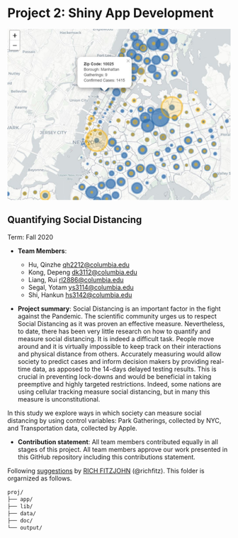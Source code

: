 # Project 2: Shiny App Development
![screenshot](doc/figs/map_intro.JPG)

## Quantifying Social Distancing
Term: Fall 2020

+ **Team Members**:
	+ Hu, Qinzhe  qh2212@columbia.edu
	+ Kong, Depeng  dk3112@columbia.edu
	+ Liang, Rui  rl2886@columbia.edu
	+ Segal, Yotam  ys3114@columbia.edu
	+ Shi, Hankun  hs3142@columbia.edu

+ **Project summary**: 
Social Distancing is an important factor in the fight against the Pandemic. The scientific community urges us to respect Social Distancing as it was proven an effective measure. 
Nevertheless, to date, there has been very little research on how to quantify and measure social distancing. It is indeed a difficult task. People move around and it is virtually impossible to keep track on their interactions and physical distance from others. 
Accurately measuring would allow society to predict cases and inform decision makers by providing real-time data, as apposed to the 14-days delayed testing results. 
This is crucial in preventing lock-downs and would be beneficial in taking preemptive and highly targeted restrictions. Indeed, some nations are using cellular tracking measure social distancing, but in many this measure is unconstitutional. 

In this study we explore ways in which society can measure social distancing by using control variables: Park Gatherings, collected by NYC, and Transportation data, collected by Apple.
+ **Contribution statement**: All team members contributed equally in all stages of this project. All team members approve our work presented in this GitHub repository including this contributions statement. 

Following [suggestions](http://nicercode.github.io/blog/2013-04-05-projects/) by [RICH FITZJOHN](http://nicercode.github.io/about/#Team) (@richfitz). This folder is orgarnized as follows.

```
proj/
├── app/
├── lib/
├── data/
├── doc/
└── output/
```

